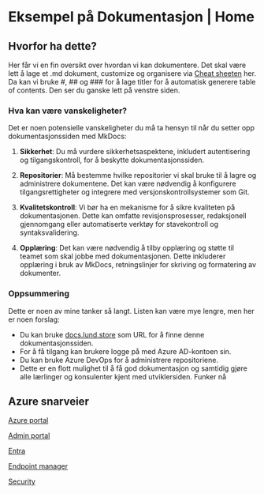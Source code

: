 # Eksempel på Dokumentasjon | Home

## **Hvorfor ha dette?**
Her får vi en fin oversikt over hvordan vi kan dokumentere.
Det skal være lett å lage et .md dokument, customize og organisere via [Cheat sheeten](https://docs.lund.store/mkcheatsheet/) her. Da kan vi bruke #, ## og ### for å lage titler for å automatisk generere table of contents. Den ser du ganske lett på venstre siden.

### Hva kan være vanskeligheter?

Det er noen potensielle vanskeligheter du må ta hensyn til når du setter opp dokumentasjonssiden med MkDocs:

1. **Sikkerhet**: Du må vurdere sikkerhetsaspektene, inkludert autentisering og tilgangskontroll, for å beskytte dokumentasjonssiden.

2. **Repositorier**: Må bestemme hvilke repositorier vi skal bruke til å lagre og administrere dokumentene. Det kan være nødvendig å konfigurere tilgangsrettigheter og integrere med versjonskontrollsystemer som Git.

3. **Kvalitetskontroll**: Vi bør ha en mekanisme for å sikre kvaliteten på dokumentasjonen. Dette kan omfatte revisjonsprosesser, redaksjonell gjennomgang eller automatiserte verktøy for stavekontroll og syntaksvalidering.

4. **Opplæring**: Det kan være nødvendig å tilby opplæring og støtte til teamet som skal jobbe med dokumentasjonen. Dette inkluderer opplæring i bruk av MkDocs, retningslinjer for skriving og formatering av dokumenter.


### Oppsummering

Dette er noen av mine tanker så langt. Listen kan være mye lengre, men her er noen forslag:

- Du kan bruke [docs.lund.store](https://docs.lund.store) som URL for å finne denne dokumentasjonssiden.
- For å få tilgang kan brukere logge på med Azure AD-kontoen sin.
- Du kan bruke Azure DevOps for å administrere repositoriene.
- Dette er en flott mulighet til å få god dokumentasjon og samtidig gjøre alle lærlinger og konsulenter kjent med utviklersiden. Funker nå

## Azure snarveier

[Azure portal](https://portal.azure.com)

[Admin portal](https://admin.microsoft.com)

[Entra](https://entra.microsoft.com/)

[Endpoint manager](https://endpoint.microsoft.com/)

[Security](https://security.microsoft.com/)